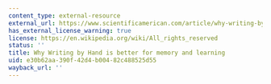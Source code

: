 ```yaml
---
content_type: external-resource
external_url: https://www.scientificamerican.com/article/why-writing-by-hand-is-better-for-memory-and-learning/
has_external_license_warning: true
license: https://en.wikipedia.org/wiki/All_rights_reserved
status: ''
title: Why Writing by Hand is better for memory and learning
uid: e30b62aa-390f-42d4-b004-82c488525d55
wayback_url: ''
---
```

